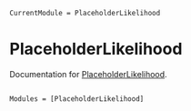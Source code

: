 ```@meta
CurrentModule = PlaceholderLikelihood
```

# PlaceholderLikelihood

Documentation for [PlaceholderLikelihood](https://github.com/JoelTrent/PlaceholderLikelihood.jl).

```@index
```

```@autodocs
Modules = [PlaceholderLikelihood]
```

